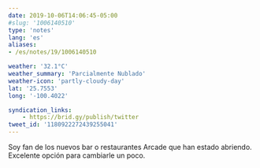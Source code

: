 ```yaml
---
date: 2019-10-06T14:06:45-05:00
#slug: '1006140510'
type: 'notes'
lang: 'es'
aliases:
- /es/notes/19/1006140510

weather: '32.1°C'
weather_summary: 'Parcialmente Nublado'
weather-icon: 'partly-cloudy-day'
lat: '25.7553'
long: '-100.4022'

syndication_links:
    - https://brid.gy/publish/twitter
tweet_id: '1180922272439255041'
---
```

Soy fan de los nuevos bar o restaurantes Arcade que han estado abriendo.
Excelente opción para cambiarle un poco.
